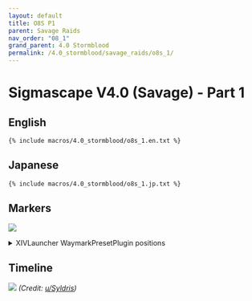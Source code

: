 ```yaml
---
layout: default
title: O8S P1
parent: Savage Raids
nav_order: "08_1"
grand_parent: 4.0 Stormblood
permalink: /4.0_stormblood/savage_raids/o8s_1/
---
```


# Sigmascape V4.0 (Savage) - Part 1

## English
```
{% include macros/4.0_stormblood/o8s_1.en.txt %}
```

## Japanese
```
{% include macros/4.0_stormblood/o8s_1.jp.txt %}
```

## Markers

![]({{site.baseurl}}/images/4.0_stormblood/o8s_1/markers.jpg)
<details markdown=block>
<summary>XIVLauncher WaymarkPresetPlugin positions</summary>

```json
{
  "Name":"O8S P1",
  "MapID":295,
  "A":{"X":0.0,"Y":0.0,"Z":-18.5,"ID":0,"Active":true},
  "B":{"X":0.0,"Y":0.0,"Z":-5.5,"ID":1,"Active":true},
  "C":{"X":0.0,"Y":0.0,"Z":5.5,"ID":2,"Active":true},
  "D":{"X":0.0,"Y":0.0,"Z":18.5,"ID":3,"Active":true},
  "One":{"X":0.0,"Y":0.0,"Z":0.0,"ID":4,"Active":false},
  "Two":{"X":0.0,"Y":0.0,"Z":0.0,"ID":5,"Active":false},
  "Three":{"X":0.0,"Y":0.0,"Z":0.0,"ID":6,"Active":false},
  "Four":{"X":0.0,"Y":0.0,"Z":0.0,"ID":7,"Active":false}
}
```

</details>

## Timeline

![](https://i.redd.it/st64gsrzaze01.png)
*(Credit: [u/Syldris](https://www.reddit.com/r/ffxiv/comments/7w4aun/o8s_kefaust_rotations_timeline/))*

<script data-goatcounter="https://tuufless.goatcounter.com/count"
        async src="//gc.zgo.at/count.js"></script>
